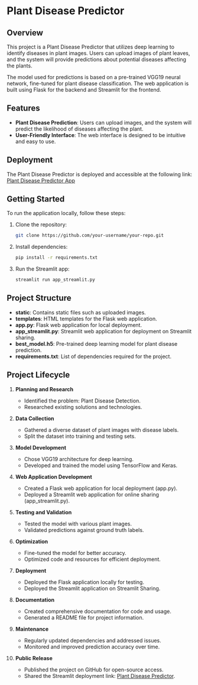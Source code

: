 # Plant Disease Predictor


## Overview

This project is a Plant Disease Predictor that utilizes deep learning to identify diseases in plant images. Users can upload images of plant leaves, and the system will provide predictions about potential diseases affecting the plants.

The model used for predictions is based on a pre-trained VGG19 neural network, fine-tuned for plant disease classification. The web application is built using Flask for the backend and Streamlit for the frontend.

## Features

- **Plant Disease Prediction**: Users can upload images, and the system will predict the likelihood of diseases affecting the plant.
- **User-Friendly Interface**: The web interface is designed to be intuitive and easy to use.

## Deployment

The Plant Disease Predictor is deployed and accessible at the following link: [Plant Disease Predictor App](https://plant-disease-predictor-u5xngdrrajinmvhnwdxay6.streamlit.app/)

## Getting Started

To run the application locally, follow these steps:

1. Clone the repository:

   ```bash
   git clone https://github.com/your-username/your-repo.git
2. Install dependencies:

    ```bash
    pip install -r requirements.txt
3. Run the Streamlit app:
    ```bash
    streamlit run app_streamlit.py

## Project Structure

- **static**: Contains static files such as uploaded images.
- **templates**: HTML templates for the Flask web application.
- **app.py**: Flask web application for local deployment.
- **app_streamlit.py**: Streamlit web application for deployment on Streamlit sharing.
- **best_model.h5**: Pre-trained deep learning model for plant disease prediction.
- **requirements.txt**: List of dependencies required for the project.

## Project Lifecycle

1. **Planning and Research**
   - Identified the problem: Plant Disease Detection.
   - Researched existing solutions and technologies.

2. **Data Collection**
   - Gathered a diverse dataset of plant images with disease labels.
   - Split the dataset into training and testing sets.

3. **Model Development**
   - Chose VGG19 architecture for deep learning.
   - Developed and trained the model using TensorFlow and Keras.

4. **Web Application Development**
   - Created a Flask web application for local deployment (app.py).
   - Deployed a Streamlit web application for online sharing (app_streamlit.py).

5. **Testing and Validation**
   - Tested the model with various plant images.
   - Validated predictions against ground truth labels.

6. **Optimization**
   - Fine-tuned the model for better accuracy.
   - Optimized code and resources for efficient deployment.

7. **Deployment**
   - Deployed the Flask application locally for testing.
   - Deployed the Streamlit application on Streamlit Sharing.

8. **Documentation**
   - Created comprehensive documentation for code and usage.
   - Generated a README file for project information.

9. **Maintenance**
   - Regularly updated dependencies and addressed issues.
   - Monitored and improved prediction accuracy over time.

10. **Public Release**
    - Published the project on GitHub for open-source access.
    - Shared the Streamlit deployment link: [Plant Disease Predictor](https://plant-disease-predictor-u5xngdrrajinmvhnwdxay6.streamlit.app/).


